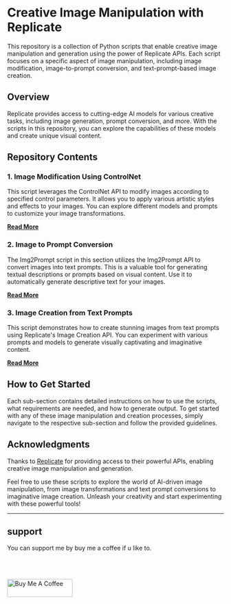 # Creative Image Manipulation with Replicate

This repository is a collection of Python scripts that enable creative image manipulation and generation using the power of Replicate APIs. Each script focuses on a specific aspect of image manipulation, including image modification, image-to-prompt conversion, and text-prompt-based image creation.

## Overview

Replicate provides access to cutting-edge AI models for various creative tasks, including image generation, prompt conversion, and more. With the scripts in this repository, you can explore the capabilities of these models and create unique visual content.

## Repository Contents

### 1. Image Modification Using ControlNet

This script leverages the ControlNet API to modify images according to specified control parameters. It allows you to apply various artistic styles and effects to your images. You can explore different models and prompts to customize your image transformations.

**[Read More](code/image%202%20image/README.md)**

### 2. Image to Prompt Conversion

The Img2Prompt script in this section utilizes the Img2Prompt API to convert images into text prompts. This is a valuable tool for generating textual descriptions or prompts based on visual content. Use it to automatically generate descriptive text for your images.

**[Read More](code/image%202%20text/README.md)**

### 3. Image Creation from Text Prompts

This script demonstrates how to create stunning images from text prompts using Replicate's Image Creation API. You can experiment with various prompts and models to generate visually captivating and imaginative content.

**[Read More](code/text%202%20image/README.md)**

## How to Get Started

Each sub-section contains detailed instructions on how to use the scripts, what requirements are needed, and how to generate output. To get started with any of these image manipulation and creation processes, simply navigate to the respective sub-section and follow the provided guidelines.

## Acknowledgments

Thanks to [Replicate](https://replicate.com) for providing access to their powerful APIs, enabling creative image manipulation and generation.

Feel free to use these scripts to explore the world of AI-driven image manipulation, from image transformations and text prompt conversions to imaginative image creation. Unleash your creativity and start experimenting with these powerful tools!

---

## support

You can support me by buy me a coffee if u like to.
<div align="left">
  <a href="https://www.buymeacoffee.com/azzar" target="_blank">
    <img src="https://cdn.buymeacoffee.com/buttons/v2/default-yellow.png" alt="Buy Me A Coffee" style="height: 42px !important;width: 151.9px !important; margin-top: 50px !important;">
  </a>
</div>

